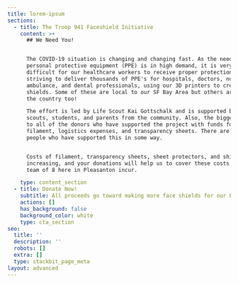 ```yaml
---
title: lorem-ipsum
sections:
  - title: The Troop 941 Faceshield Initiative
    content: >+
      ## We Need You!


      The COVID-19 situation is changing and changing fast. As the need for
      personal protective equipment (PPE) is in high demand, it is very
      difficult for our healthcare workers to receive proper protection. We are
      striving to deliver thousands of PPE's for hospitals, doctors, nurses,
      ambulance, and dental professionals, using our 3D printers to create face
      shields. Some of these are local to our SF Bay Area but others are around
      the country too!

      The effort is led by Life Scout Kai Gottschalk and is supported by fellow
      scouts, students, and parents from the community. Also, the biggest thanks
      to all of the donors who have supported the project with funds for
      filament, logistics expenses, and transparency sheets. There are over 50
      people who have supported this in some way.


      Costs of filament, transparency sheets, sheet protectors, and shipping are
      increasing, and your donations will help us to cover these costs that our
      team of 8 here in Pleasanton incur.

    type: content_section
  - title: Donate Now!
    subtitle: All proceeds go toward making more face shields for our First Responders!
    actions: []
    has_background: false
    background_color: white
    type: cta_section
seo:
  title: ''
  description: ''
  robots: []
  extra: []
  type: stackbit_page_meta
layout: advanced
---
```

